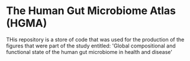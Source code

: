 # The Human Gut Microbiome Atlas (HGMA) 

THis repository is a store of code that was used for the production of the figures that were part of the study entitled: 'Global compositional and functional state of the human gut microbiome in health and disease'
